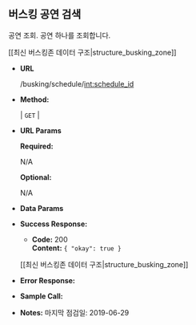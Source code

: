 **버스킹 공연 검색**
----
  공연 조회. 공연 하나를 조회합니다.
  
  [[최신 버스킹존 데이터 구조|structure_busking_zone]]

* **URL**

  /busking/schedule/<int:schedule_id>

* **Method:**
  
  | `GET` |
  
*  **URL Params** 

   **Required:**
 
   N/A

   **Optional:**
 
   N/A

* **Data Params**


* **Success Response:**
  
  * **Code:** 200 <br />
    **Content:** `{ "okay": true }`

   [[최신 버스킹존 데이터 구조|structure_busking_zone]]

* **Error Response:**


* **Sample Call:**


* **Notes:**
    마지막 점검일: 2019-06-29 
